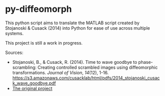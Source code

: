 # py-diffeomorph

This python script aims to translate the MATLAB script created by Stojanoski & Cusack (2014) into Python for ease of use across multiple systems.

This project is still a work in progress.

Sources:
* Stojanoski, B., & Cusack, R. (2014). Time to wave goodbye to phase-scrambling: Creating controlled scrambled images using diffeomorphic transformations. *Journal of Vision*, *14*(12), 1-16. <https://s3.amazonaws.com/cusacklab/html/pdfs/2014_stojanoski_cusack_wave_goodbye.pdf>
* [The original project](https://github.com/rhodricusack/diffeomorph/)
